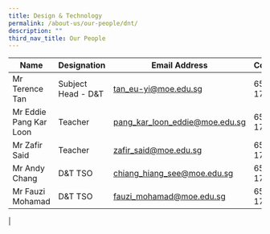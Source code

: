 ```yaml
---
title: Design & Technology
permalink: /about-us/our-people/dnt/
description: ""
third_nav_title: Our People
---
```

| Name | Designation | Email Address | Contact |
|---|---|---|---|
| Mr Terence Tan | Subject Head - D&T | [tan_eu-yi@moe.edu.sg](mailto:tan_eu-yi@moe.edu.sg) | 65938-172 |
| Mr Eddie Pang Kar Loon | Teacher | [pang_kar_loon_eddie@moe.edu.sg](mailto:pang_kar_loon_eddie@moe.edu.sg) | 65938-172 |
| Mr Zafir Said | Teacher | [zafir_said@moe.edu.sg](mailto:zafir_said@moe.edu.sg) | 65938-172 |
| Mr Andy Chang | D&T TSO | [chiang_hiang_see@moe.edu.sg](mailto:chiang_hiang_see@moe.edu.sg) | 65938-172 |
| Mr Fauzi Mohamad | D&T TSO | [fauzi_mohamad@moe.edu.sg](mailto:fauzi_mohamad@moe.edu.sg) | 65938-172 |
|